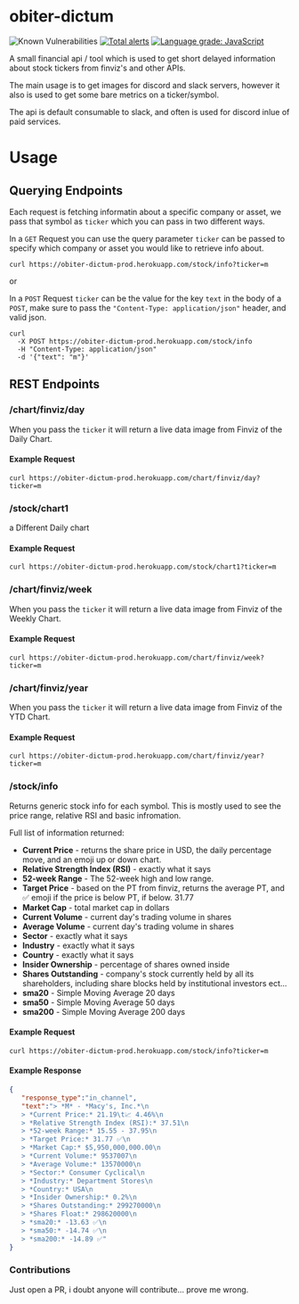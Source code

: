 # obiter-dictum

![Known Vulnerabilities](https://snyk.io/test/github/Crucible-Standard/obiter-dictum/badge.svg) 
[![Total alerts](https://img.shields.io/lgtm/alerts/g/Crucible-Standard/obiter-dictum.svg?logo=lgtm&logoWidth=18)](https://lgtm.com/projects/g/Crucible-Standard/obiter-dictum/alerts/) 
[![Language grade: JavaScript](https://img.shields.io/lgtm/grade/javascript/g/Crucible-Standard/obiter-dictum.svg?logo=lgtm&logoWidth=18)](https://lgtm.com/projects/g/Crucible-Standard/obiter-dictum/context:javascript)

A small financial api / tool which is used to get short delayed information about stock tickers from finviz's and other APIs. 

The main usage is to get images for discord and slack servers, however it also is used to get some bare metrics on a ticker/symbol. 

The api is default consumable to slack, and often is used for discord inlue of paid services. 



# Usage

## Querying Endpoints

Each request is fetching informatin about a specific company or asset, we pass that symbol as `ticker` which you can pass in two different ways. 

In a `GET` Request you can use the query parameter `ticker` can be passed to specify which company or asset you would like to retrieve info about. 

```
curl https://obiter-dictum-prod.herokuapp.com/stock/info?ticker=m
```

or 

In a `POST` Request `ticker` can be the value for the key `text` in the body of a `POST`, make sure to pass the `"Content-Type: application/json"` header, and valid json. 

```
curl 
  -X POST https://obiter-dictum-prod.herokuapp.com/stock/info
  -H "Content-Type: application/json"
  -d '{"text": "m"}'  
```

## REST Endpoints 

### /chart/finviz/day

When you pass the `ticker` it will return a live data image from Finviz of the Daily Chart.

#### Example Request

```
curl https://obiter-dictum-prod.herokuapp.com/chart/finviz/day?ticker=m
```

### /stock/chart1

a Different Daily chart

#### Example Request

```
curl https://obiter-dictum-prod.herokuapp.com/stock/chart1?ticker=m
```

### /chart/finviz/week

When you pass the `ticker` it will return a live data image from Finviz of the Weekly Chart.

#### Example Request

```
curl https://obiter-dictum-prod.herokuapp.com/chart/finviz/week?ticker=m
```

### /chart/finviz/year

When you pass the `ticker` it will return a live data image from Finviz of the YTD Chart.

#### Example Request

```
curl https://obiter-dictum-prod.herokuapp.com/chart/finviz/year?ticker=m
```

### /stock/info

Returns generic stock info for each symbol. This is mostly used to see the price range, relative RSI and basic infromation.

Full list of information returned: 

 * **Current Price** - returns the share price in USD, the daily percentage move, and an emoji up or down chart.
 * **Relative Strength Index (RSI)** - exactly what it says
 * **52-week Range** - The 52-week high and low range.
 * **Target Price** - based on the PT from finviz, returns the average PT, and ✅ emoji if the price is below PT, if below.   31.77 
 * **Market Cap** - total market cap in dollars
 * **Current Volume** - current day's trading volume in shares
 * **Average Volume** - current day's trading volume in shares
 * **Sector** - exactly what it says
 * **Industry** - exactly what it says
 * **Country** - exactly what it says
 * **Insider Ownership** - percentage of shares owned inside
 * **Shares Outstanding** - company's stock currently held by all its shareholders, including share blocks held by institutional investors ect...
 * **sma20** - Simple Moving Average 20 days
 * **sma50** - Simple Moving Average 50 days
 * **sma200** - Simple Moving Average 200 days

#### Example Request

```
curl https://obiter-dictum-prod.herokuapp.com/stock/info?ticker=m
```

#### Example Response 

```json
{
   "response_type":"in_channel",
   "text":"> *M* - *Macy's, Inc.*\n
   > *Current Price:* 21.19\t📈 4.46%\n
   > *Relative Strength Index (RSI):* 37.51\n
   > *52-week Range:* 15.55 - 37.95\n
   > *Target Price:* 31.77 ✅\n
   > *Market Cap:* $5,950,000,000.00\n
   > *Current Volume:* 9537007\n
   > *Average Volume:* 13570000\n
   > *Sector:* Consumer Cyclical\n
   > *Industry:* Department Stores\n
   > *Country:* USA\n
   > *Insider Ownership:* 0.2%\n
   > *Shares Outstanding:* 299270000\n
   > *Shares Float:* 298620000\n
   > *sma20:* -13.63 ✅\n
   > *sma50:* -14.74 ✅\n
   > *sma200:* -14.89 ✅"
}
```

### 

### Contributions

Just open a PR, i doubt anyone will contribute... prove me wrong.

